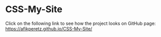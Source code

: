 # CSS-My-Site
Click on the following link to see how the project looks on GitHub page: https://afikperetz.github.io/CSS-My-Site/
